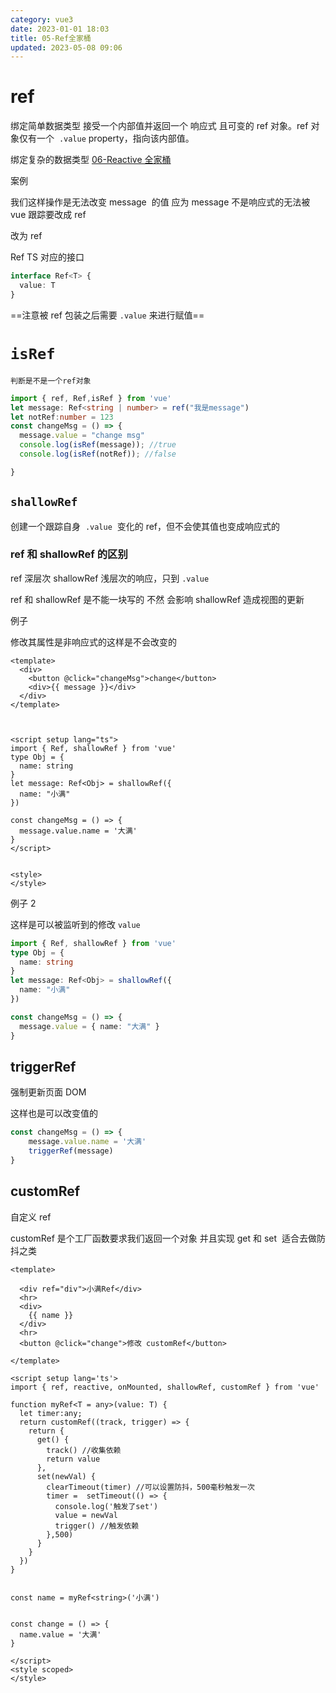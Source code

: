 ```yaml
---
category: vue3
date: 2023-01-01 18:03
title: 05-Ref全家桶
updated: 2023-05-08 09:06
---
```


# ref

绑定简单数据类型
接受一个内部值并返回一个 响应式 且可变的 ref 对象。ref 对象仅有一个  `.value` property，指向该内部值。

绑定复杂的数据类型 [06-Reactive 全家桶](06-Reactive全家桶.md)

案例

我们这样操作是无法改变 message  的值 应为 message 不是响应式的无法被 vue 跟踪要改成 ref

改为 ref

Ref TS 对应的接口

```ts
interface Ref<T> {
  value: T
}
```

==注意被 ref 包装之后需要 `.value` 来进行赋值==

# `isRef`

`判断是不是一个ref对象`

```ts
import { ref, Ref,isRef } from 'vue'
let message: Ref<string | number> = ref("我是message")
let notRef:number = 123
const changeMsg = () => {
  message.value = "change msg"
  console.log(isRef(message)); //true
  console.log(isRef(notRef)); //false

}
```

## `shallowRef`

创建一个跟踪自身  `.value`  变化的 ref，但不会使其值也变成响应式的

### ref 和 shallowRef 的区别

ref 深层次
shallowRef 浅层次的响应，只到 `.value`

ref 和 shallowRef 是不能一块写的 不然 会影响 shallowRef 造成视图的更新

例子

修改其属性是非响应式的这样是不会改变的

```vue
<template>
  <div>
    <button @click="changeMsg">change</button>
    <div>{{ message }}</div>
  </div>
</template>



<script setup lang="ts">
import { Ref, shallowRef } from 'vue'
type Obj = {
  name: string
}
let message: Ref<Obj> = shallowRef({
  name: "小满"
})

const changeMsg = () => {
  message.value.name = '大满'
}
</script>


<style>
</style>
```

例子 2

这样是可以被监听到的修改 `value`

```ts
import { Ref, shallowRef } from 'vue'
type Obj = {
  name: string
}
let message: Ref<Obj> = shallowRef({
  name: "小满"
})

const changeMsg = () => {
  message.value = { name: "大满" }
}
```

## triggerRef 

强制更新页面 DOM

这样也是可以改变值的

```ts
const changeMsg = () => {
    message.value.name = '大满'
    triggerRef(message)
}
```

## customRef

自定义 ref

customRef 是个工厂函数要求我们返回一个对象 并且实现 get 和 set  适合去做防抖之类

```vue
<template>

  <div ref="div">小满Ref</div>
  <hr>
  <div>
    {{ name }}
  </div>
  <hr>
  <button @click="change">修改 customRef</button>

</template>

<script setup lang='ts'>
import { ref, reactive, onMounted, shallowRef, customRef } from 'vue'

function myRef<T = any>(value: T) {
  let timer:any;
  return customRef((track, trigger) => {
    return {
      get() {
        track() //收集依赖
        return value
      },
      set(newVal) {
        clearTimeout(timer) //可以设置防抖，500毫秒触发一次
        timer =  setTimeout(() => {
          console.log('触发了set')
          value = newVal
          trigger() //触发依赖
        },500)
      }
    }
  })
}


const name = myRef<string>('小满')


const change = () => {
  name.value = '大满'
}

</script>
<style scoped>
</style>
```